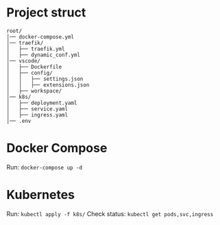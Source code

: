 # Project struct
```
root/
│── docker-compose.yml
│── traefik/
│   ├── traefik.yml
│   ├── dynamic_conf.yml
│── vscode/
│   ├── Dockerfile
│   ├── config/
│   │   ├── settings.json
│   │   ├── extensions.json
│   ├── workspace/
│── k8s/
│   ├── deployment.yaml
│   ├── service.yaml
│   ├── ingress.yaml
│── .env
```

#  Docker Compose

Run: ```docker-compose up -d```

# Kubernetes

Run: ```kubectl apply -f k8s/```
Check status: ```kubectl get pods,svc,ingress```
